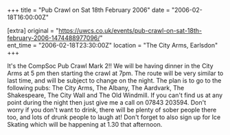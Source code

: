 +++
title = "Pub Crawl on Sat 18th February 2006"
date = "2006-02-18T16:00:00Z"

[extra]
original = "https://uwcs.co.uk/events/pub-crawl-on-sat-18th-february-2006-1474488977096/"    
ent_time = "2006-02-18T23:30:00Z"
location = "The City Arms, Earlsdon"
+++

It's the CompSoc Pub Crawl Mark 2\!\! We will be having dinner in the City Arms at 5 pm then starting the crawl at 7pm. The route will be very similar to last time, and will be subject to change on the night. The plan is to go to the following pubs: The City Arms, The Albany, The Aardvark, The Shakespeare, The City Wall and The Old Windmill. If you can't find us at any point during the night then just give me a call on 07843 203594. Don't worry if you don't want to drink, there will be plenty of sober people there too, and lots of drunk people to laugh at\! Don't forget to also sign up for Ice Skating which will be happening at 1.30 that afternoon.

